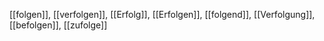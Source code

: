 [[folgen]], [[verfolgen]], [[Erfolg]], [[Erfolgen]], [[folgend]], [[Verfolgung]], [[befolgen]], [[zufolge]]